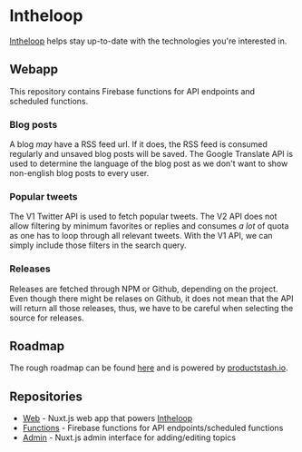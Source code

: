 # Intheloop

[Intheloop](https://intheloop.dev) helps stay up-to-date with the technologies you're interested in.

## Webapp

This repository contains Firebase functions for API endpoints and scheduled functions.

### Blog posts

A blog *may* have a RSS feed url.
If it does, the RSS feed is consumed regularly and unsaved blog posts will be saved.
The Google Translate API is used to determine the language of the blog post as we don't want to show non-english blog posts to every user.

### Popular tweets

The V1 Twitter API is used to fetch popular tweets.
The V2 API does not allow filtering by minimum favorites or replies and consumes *a lot* of quota as one has to loop through all relevant tweets.
With the V1 API, we can simply include those filters in the search query.

### Releases

Releases are fetched through NPM or Github, depending on the project.
Even though there might be relases on Github, it does not mean that the API will return all those releases, thus, we have to be careful when selecting the source for releases.

## Roadmap

The rough roadmap can be found [here](https://intheloop.dev/roadmap) and is powered by [productstash.io](productstash.io).

## Repositories

- [Web](https://github.com/kevcodez/intheloop) - Nuxt.js web app that powers [Intheloop](https://intheloop.dev)
- [Functions](https://github.com/kevcodez/intheloop-functions) - Firebase functions for API endpoints/scheduled functions
- [Admin](https://github.com/kevcodez/intheloop-admin) - Nuxt.js admin interface for adding/editing topics
